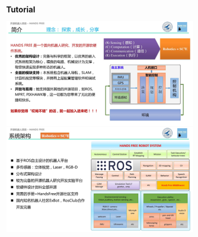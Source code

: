 ## Tutorial

![Alt text](/images/About/HandsFree_Introduction/HandsFree_Introduction_2016_4_2_001.jpg)
![Alt text](/images/About/HandsFree_Introduction/HandsFree_Introduction_2016_4_2_002.jpg)

